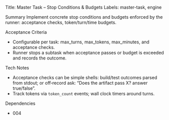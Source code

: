 Title: Master Task – Stop Conditions & Budgets
Labels: master-task, engine

Summary
Implement concrete stop conditions and budgets enforced by the runner: acceptance checks, token/turn/time budgets.

Acceptance Criteria
- Configurable per task: max_turns, max_tokens, max_minutes, and acceptance checks.
- Runner stops a subtask when acceptance passes or budget is exceeded and records the outcome.

Tech Notes
- Acceptance checks can be simple shells: build/test outcomes parsed from stdout; or off‑record ask: “Does the artifact pass X? answer true/false”.
- Track tokens via `token_count` events; wall clock timers around turns.

Dependencies
- 004

